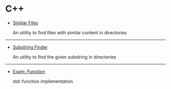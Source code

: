 # C++

+ <a href="https://github.com/nothingelsematters/SimilarFiles/tree/master/">Similar Files</a>

    An utility to find files with similar content in directories
***
+ <a href="https://github.com/nothingelsematters/SubstringFinder/tree/master/">Substring Finder</a>

    An utility to find the given substring in directories
***
+ <a href="https://github.com/nothingelsematters/Function/tree/master/">Exam: Function</a>

    std::function implementation
